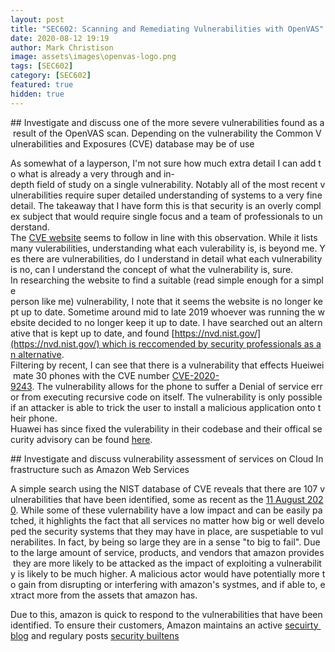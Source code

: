 ```yaml
---
layout: post
title: "SEC602: Scanning and Remediating Vulnerabilities with OpenVAS"
date: 2020-08-12 19:19
author: Mark Christison
image: assets\images\openvas-logo.png
tags: [SEC602]
category: [SEC602]
featured: true
hidden: true
---
```


## Investigate and discuss one of the more severe vulnerabilities found as a result of the OpenVAS scan. Depending on the vulnerability the Common Vulnerabilities and Exposures (CVE) database may be of use

As somewhat of a layperson, I'm not sure how much extra detail I can add to what is already a very through and in-depth field of study on a single vulnerability. Notably all of the most recent vulnerabilities require super detailed understanding of systems to a very fine detail. The takeaway that I have form this is that security is an overly complex subject that would require single focus and a team of professionals to understand. The [CVE website](https://www.cvedetails.com) seems to follow in line with this observation. While it lists many vulerabilities, understanding what each vulerability is, is beyond me. Yes there are vulnerabilities, do I understand in detail what each vulnerability is no, can I understand the concept of what the vulnerability is, sure.
In researching the website to find a suitable (read simple enough for a simple person like me) vulnerability, I note that it seems the website is no longer kept up to date. Sometime around mid to late 2019 whoever was running the website decided to no longer keep it up to date. I have searched out an alternative that is kept up to date, and found [https://nvd.nist.gov/](https://nvd.nist.gov/) which is reccomended by security professionals as an alternative.
Filtering by recent, I can see that there is a vulnerability that effects Hueiwei mate 30 phones with the CVE number [CVE-2020-9243](https://nvd.nist.gov/vuln/detail/CVE-2020-9243). The vulnerability allows for the phone to suffer a Denial of service error from executing recursive code on itself. The vulnerability is only possible if an attacker is able to trick the user to install a malicious application onto their phone.
Huawei has since fixed the vulerability in their codebase and their offical security advisory can be found [here](https://www.huawei.com/en/psirt/security-advisories/huawei-sa-20200805-03-smartphone-en).

## Investigate and discuss vulnerability assessment of services on Cloud Infrastructure such as Amazon Web Services

A simple search using the NIST database of CVE reveals that there are 107 vulnerabilities that have been identified, some as recent as the [11 August 2020](https://nvd.nist.gov/vuln/detail/CVE-2020-8912). While some of these vulernability have a low impact and can be easily patched, it highlights the fact that all services no matter how big or well developed the security systems that they may have in place, are suspetiable to vulnerabilites. In fact, by being so large they are in a sense "to big to fail". Due to the large amount of service, products, and vendors that amazon provides they are more likely to be attacked as the impact of exploiting a vulnerability is likely to be much higher. A malicious actor would have potentially more to gain from disrupting or interfering with amazon's systmes, and if able to, extract more from the assets that amazon has.

Due to this, amazon is quick to respond to the vulnerabilities that have been identified. To ensure their customers, Amazon maintains an active [secuirty blog](https://aws.amazon.com/blogs/security/) and regulary posts [security builtens](https://aws.amazon.com/security/security-bulletins/?card-body.sort-by=item.additionalFields.bulletinDateSort&card-body.sort-order=desc&awsf.bulletins-year=*all)

